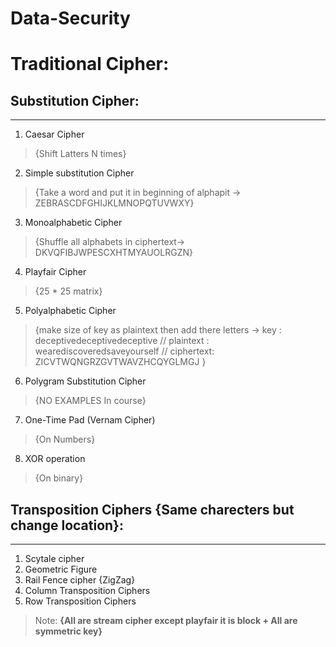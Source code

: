 # Data-Security
# Traditional Cipher:

## Substitution Cipher:
--------------------
1) Caesar Cipher
> {Shift Latters N times}
2) Simple substitution Cipher
> {Take a word and put it in beginning of alphapit -> ZEBRASCDFGHIJKLMNOPQTUVWXY}
3) Monoalphabetic Cipher
> {Shuffle all alphabets in ciphertext-> DKVQFIBJWPESCXHTMYAUOLRGZN}
4) Playfair Cipher
> {25 * 25 matrix}
5) Polyalphabetic Cipher
> {make size of key as plaintext then add there letters ->
key : deceptivedeceptivedeceptive // plaintext : wearediscoveredsaveyourself 
// ciphertext: ZICVTWQNGRZGVTWAVZHCQYGLMGJ }
6) Polygram Substitution Cipher
> {NO EXAMPLES In course}
7) One-Time Pad (Vernam Cipher)
> {On Numbers}
8) XOR operation
> {On binary}
## Transposition Ciphers {Same charecters but change location}:
----------------------
1) Scytale cipher
2) Geometric Figure 
3) Rail Fence cipher {ZigZag}
4) Column Transposition Ciphers 
5) Row Transposition Ciphers 
> Note: **{All are stream cipher except playfair it is block + All are symmetric key}**
